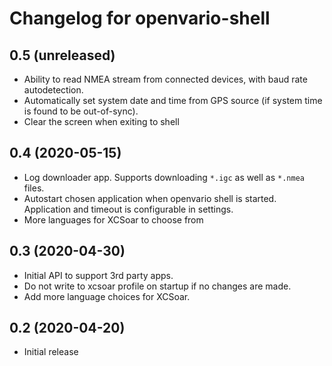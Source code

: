 Changelog for openvario-shell
=============================

0.5 (unreleased)
----------------

- Ability to read NMEA stream from connected devices, with baud rate
  autodetection.
- Automatically set system date and time from GPS source (if system time is
  found to be out-of-sync).
- Clear the screen when exiting to shell


0.4 (2020-05-15)
----------------

- Log downloader app. Supports downloading `*.igc` as well as `*.nmea` files.
- Autostart chosen application when openvario shell is started. Application and
  timeout is configurable in settings.
- More languages for XCSoar to choose from

0.3 (2020-04-30)
----------------

- Initial API to support 3rd party apps.
- Do not write to xcsoar profile on startup if no changes are made.
- Add more language choices for XCSoar.


0.2 (2020-04-20)
----------------

- Initial release
